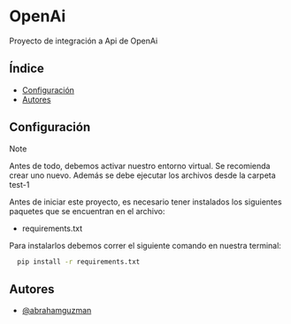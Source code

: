 
# OpenAi

Proyecto de integración a Api de OpenAi


## Índice
- [Configuración](#configuración)
- [Autores](#autores)

## Configuración

> [!NOTE]
> Antes de todo, debemos activar nuestro entorno virtual.
> Se recomienda crear uno nuevo.
> Además se debe ejecutar los archivos desde la carpeta test-1

Antes de iniciar este proyecto, es necesario tener instalados los siguientes paquetes que se encuentran en el archivo:
- requirements.txt

Para instalarlos debemos correr el siguiente comando en nuestra terminal:

```bash
  pip install -r requirements.txt
```

## Autores

- [@abrahamguzman](https://www.github.com/abrahamguzman)
